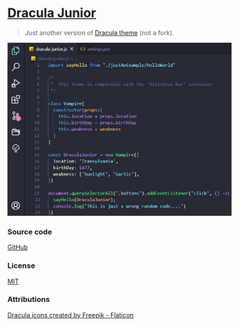 # [Dracula Junior](https://marketplace.visualstudio.com/items?itemName=FyeCobain.dracula-junior)

> Just another version of [Dracula theme](https://draculatheme.com/visual-studio-code) (not a fork).

[![screenshot.png](./screenshot.png)](https://raw.githubusercontent.com/FyeCobain/dracula-junior/main/screenshot.png)

### Source code
[GitHub ](https://github.com/FyeCobain/dracula-junior.git)

### License
[MIT](./LICENSE)

### Attributions
[Dracula icons created by Freepik - Flaticon](https://www.flaticon.com/free-icons/dracula)